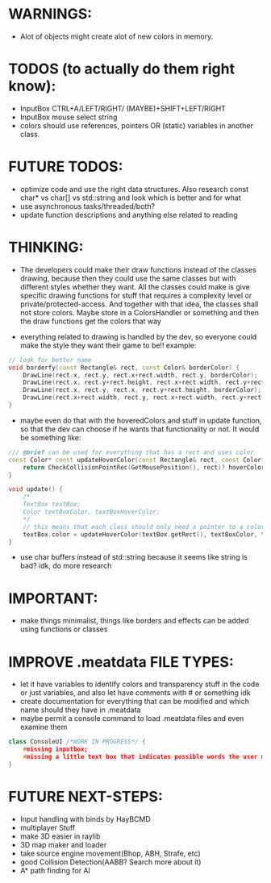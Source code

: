 # WARNINGS:
- Alot of objects might create alot of new colors in memory.


# TODOS (to actually do them right know):
- InputBox CTRL+A/LEFT/RIGHT/ (MAYBE)+SHIFT+LEFT/RIGHT
- InputBox mouse select string
- colors should use references, pointers OR (static) variables in another class.

# FUTURE TODOS:
- optimize code and use the right data structures. Also research const char* vs char[] vs std::string and look which is better and for what
- use asynchronous tasks/threaded/both?
- update function descriptions and anything else related to reading

# THINKING:
- The developers could make their draw functions instead of the classes drawing, because then they could use the same classes but with different styles whether they want. All the classes could make is give specific drawing functions for stuff that requires a complexity level or private/protected-access. And together with that idea, the classes shall not store colors. Maybe store in a ColorsHandler or something and then the draw functions get the colors that way

- everything related to drawing is handled by the dev, so everyone could make the style they want their game to be!!
example:
```cpp
// look for better name
void borderfy(const Rectangle& rect, const Color& borderColor) {
    DrawLine(rect.x, rect.y, rect.x+rect.width, rect.y, borderColor);
    DrawLine(rect.x, rect.y+rect.height, rect.x+rect.width, rect.y+rect.height, borderColor);
    DrawLine(rect.x, rect.y, rect.x, rect.y+rect.height, borderColor);
    DrawLine(rect.x+rect.width, rect.y, rect.x+rect.width, rect.y+rect.height, borderColor);
}
```
- maybe even do that with the hoveredColors and stuff in update function, so that the dev can choose if he wants that functionality or not. It would be something like:
```cpp
/// @brief can be used for everything that has a rect and uses color
const Color* const updateHoverColor(const Rectangle& rect, const Color* const defaultColor, const Color* const hoverColor) {
    return CheckCollisionPointRec(GetMousePosition(), rect)? hoverColor : defaultColor;
}

void update() {
    /*
    TextBox textBox;
    Color textBoxColor, textBoxHoverColor;
    */
    // this means that each class should only need a pointer to a color and then no need to copy colors
    textBox.color = updateHoverColor(textBox.getRect(), textBoxColor, textBoxHoverColor);
}
```

- use char buffers instead of std::string because it seems like string is bad? idk, do more research

# IMPORTANT:
- make things minimalist, things like borders and effects can be added using functions or classes

# IMPROVE .meatdata FILE TYPES:
- let it have variables to identify colors and transparency stuff in the code or just variables, and also let have comments with # or something idk
- create documentation for everything that can be modified and which name should they have in .meatdata
- maybe permit a console command to load .meatdata files and even examine them

```cpp
class ConsoleUI /*WORK IN PROGRESS*/ {
    #missing inputbox;
    #missing a little text box that indicates possible words the user might be looking for(maybe do like ddrace one).
}
```

# FUTURE NEXT-STEPS:
- Input handling with binds by HayBCMD
- multiplayer Stuff
- make 3D easier in raylib
- 3D map maker and loader
- take source engine movement(Bhop, ABH, Strafe, etc)
- good Collision Detection(AABB? Search more about it)
- A* path finding for AI